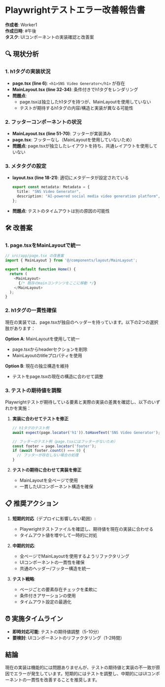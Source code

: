 # Playwrightテストエラー改善報告書

**作成者**: Worker1  
**作成日時**: #午後  
**タスク**: UIコンポーネントの実装確認と改善案

## 🔍 現状分析

### 1. h1タグの実装状況
- **page.tsx (line 6)**: `<h1>SNS Video Generator</h1>` が存在
- **MainLayout.tsx (line 32-34)**: 条件付きでh1タグをレンダリング
- **問題点**: 
  - page.tsxは独立したh1タグを持つが、MainLayoutを使用していない
  - テストが期待するh1タグの内容/構造と実装が異なる可能性

### 2. フッターコンポーネントの状況
- **MainLayout.tsx (line 51-70)**: フッターが実装済み
- **page.tsx**: フッターなし（MainLayoutを使用していないため）
- **問題点**: page.tsxが独立したレイアウトを持ち、共通レイアウトを使用していない

### 3. メタタグの設定
- **layout.tsx (line 18-21)**: 適切にメタデータが設定されている
  ```typescript
  export const metadata: Metadata = {
    title: "SNS Video Generator",
    description: "AI-powered social media video generation platform",
  };
  ```
- **問題点**: テストのタイムアウトは別の原因の可能性

## 🛠️ 改善案

### 1. page.tsxをMainLayoutで統一

```typescript
// src/app/page.tsx の改善案
import { MainLayout } from '@/components/layout/MainLayout';

export default function Home() {
  return (
    <MainLayout>
      {/* 既存のmainコンテンツをここに移動 */}
    </MainLayout>
  );
}
```

### 2. h1タグの一貫性確保

現在の実装では、page.tsxが独自のヘッダーを持っています。以下の2つの選択肢があります：

**Option A**: MainLayoutを使用して統一
- page.tsxからheaderセクションを削除
- MainLayoutのtitleプロパティを使用

**Option B**: 現在の独立構造を維持
- テストをpage.tsxの現在の構造に合わせて調整

### 3. テストの期待値を調整

Playwrightテストが期待している要素と実際の実装の差異を確認し、以下のいずれかを実施：

1. **実装に合わせてテストを修正**
   ```typescript
   // h1タグのテスト例
   await expect(page.locator('h1')).toHaveText('SNS Video Generator');
   
   // フッターのテスト例（page.tsxにはフッターがないため）
   const footer = page.locator('footer');
   if (await footer.count() === 0) {
     // フッターが存在しない場合の処理
   }
   ```

2. **テストの期待に合わせて実装を修正**
   - MainLayoutを全ページで使用
   - 一貫したUIコンポーネント構造を確保

## 📋 推奨アクション

1. **短期的対応**（デプロイに影響しない範囲）:
   - Playwrightテストファイルを確認し、期待値を現在の実装に合わせる
   - タイムアウト値を増やして一時的に対処

2. **中期的対応**:
   - 全ページでMainLayoutを使用するようリファクタリング
   - UIコンポーネントの一貫性を確保
   - 共通のヘッダー/フッター構造を統一

3. **テスト戦略**:
   - ページごとの要素存在チェックを柔軟に
   - 条件付きアサーションの使用
   - タイムアウト設定の最適化

## ⏰ 実施タイムライン

- **即時対応可能**: テストの期待値調整（5-10分）
- **要検討**: UIコンポーネントのリファクタリング（1-2時間）

## 結論

現在の実装は機能的には問題ありませんが、テストの期待値と実装の不一致が原因でエラーが発生しています。短期的にはテストを調整し、中期的にはUIコンポーネントの一貫性を改善することを推奨します。